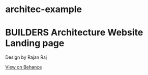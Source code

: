 # architec-example

# BUILDERS Architecture Website Landing page

Design by Rajan Raj

[View on Behance](https://www.behance.net/gallery/135253455/BUILDERS-Architecture-Website-Landing-page?fbclid=IwAR0_-Q891LFLOeeW3NFmsE1ZKyzMIPSs1erTDAqe0oHNcZkqR5Ptfjw1no0)
